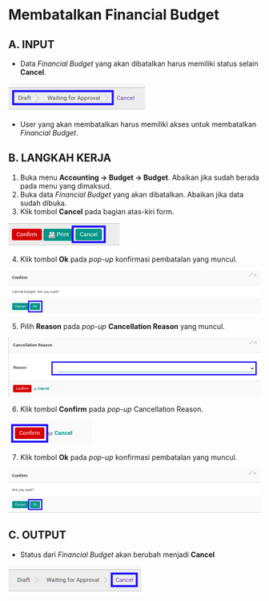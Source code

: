 # Membatalkan Financial Budget

## A. INPUT

* Data *Financial Budget* yang akan dibatalkan harus memiliki status selain **Cancel**.

![](../../img/financial-budget/status-input-selain-cancel.png)

* User yang akan membatalkan harus memiliki akses untuk membatalkan *Financial Budget*.

## B. LANGKAH KERJA

1. Buka menu **Accounting -> Budget -> Budget**. Abaikan jika sudah berada pada menu yang dimaksud.
2. Buka data *Financial Budget* yang akan dibatalkan. Abaikan jika data sudah dibuka.
3. Klik tombol **Cancel** pada bagian atas-kiri form.

![](../../img/financial-budget/tombol-cancel.png)

4. Klik tombol **Ok** pada *pop-up* konfirmasi pembatalan yang muncul.

![](../../img/financial-budget/pop-up-konfirmasi-cancel.png)

5. Pilih **Reason** pada *pop-up* **Cancellation Reason** yang muncul.

![](../../img/financial-budget/pilihan-cancellation-reason.png)

6. Klik tombol **Confirm** pada *pop-up* Cancellation Reason.

![](../../img/financial-budget/tombol-confirm-cancel-reason.png)

7. Klik tombol **Ok** pada *pop-up* konfirmasi pembatalan yang muncul.

![](../../img/financial-budget/tombol-ok-confirm-cancel.png)

## C. OUTPUT

* Status dari *Financial Budget* akan berubah menjadi **Cancel**

![](../../img/financial-budget/status-input-cancel.png)
